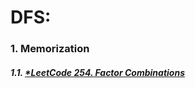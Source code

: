 # DFS:

### 1. Memorization
##### 1.1. [*LeetCode 254. Factor Combinations](/src/leetcode/p251to300/LeetCode254FactorCombinations.java)
